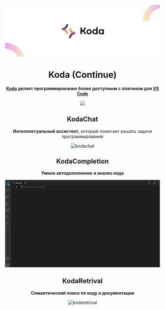 <div align="center">

![koda-readme](https://github.com/XCode-NLP/Koda-images/blob/3c784e5c3c8ae259ddb13500508cfdd8218d5dfc/koda-readme.png)

</div>

<h1 align="center">Koda (Continue)</h1>

<div align="center">

**[Koda](https://kodacode.ru) делает программирование более доступным с плагином для [VS Code](https://marketplace.visualstudio.com/manage/publishers/koda/extensions/koda)**

</div>

<div align="center">

<a target="_blank" href="https://opensource.org/licenses/Apache-2.0" style="background:none">
    <img src="https://img.shields.io/badge/License-Apache_2.0-blue.svg" style="height: 22px;" />
</a>

<p></p>

## KodaChat

**Интеллектуальный ассистент,** который помогает решать задачи программирования

![kodachat](https://github.com/XCode-NLP/Koda-images/blob/3c784e5c3c8ae259ddb13500508cfdd8218d5dfc/koda-chat-demo.gif)

## KodaCompletion
**Умное автодополнение и анализ кода**

![kodacompletion](https://github.com/XCode-NLP/Koda-images/blob/3c784e5c3c8ae259ddb13500508cfdd8218d5dfc/koda-completion-demo.gif)

## KodaRetrival
**Семантический поиск по коду и документации**

![kodaretrival](https://github.com/XCode-NLP/Koda-images/blob/3c784e5c3c8ae259ddb13500508cfdd8218d5dfc/koda-retrieval-demo.gif)
</div>
